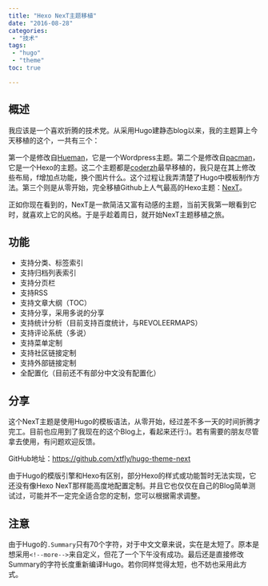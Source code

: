 ```yaml
---
title: "Hexo NexT主题移植"
date: "2016-08-28"
categories:
 - "技术"
tags:
 - "hugo"
 - "theme"
toc: true

---
```


## 概述

我应该是一个喜欢折腾的技术党。从采用Hugo建静态blog以来，我的主题算上今天移植的这个，一共有三个：

第一个是修改自[Hueman](http://blog.coderzh.com/)，它是一个Wordpress主题。第二个是修改自[pacman](http://coderzh.github.io/hugo-pacman-theme/)，它是一个Hexo的主题。这二个主题都是[coderzh](http://blog.coderzh.com/)最早移植的，我只是在其上修改些布局，f增加点功能，换个图片什么。这个过程让我弄清楚了Hugo中模板制作方法。第三个则是从零开始，完全移植Github上人气最高的Hexo主题：[NexT](https://github.com/iissnan/hexo-theme-next/)。

正如你现在看到的，NexT是一款简洁又富有动感的主题，当前天我第一眼看到它时，就喜欢上它的风格。于是乎趁着周日，就开始NexT主题移植之旅。

## 功能

 - 支持分类、标签索引
 - 支持归档列表索引
 - 支持分页栏
 - 支持RSS
 - 支持文章大纲（TOC）
 - 支持分享，采用多说的分享
 - 支持统计分析（目前支持百度统计，与REVOLEERMAPS）
 - 支持评论系统（多说）
 - 支持菜单定制
 - 支持社区链接定制
 - 支持外部链接定制
 - 全配置化（目前还不有部分中文没有配置化）

## 分享

这个NexT主题是使用Hugo的模板语法，从零开始，经过差不多一天的时间折腾才完工。目前也应用到了我现在的这个Blog上，看起来还行:)。若有需要的朋友尽管拿去使用，有问题欢迎反馈。

GitHub地址：https://github.com/xtfly/hugo-theme-next

由于Hugo的模版引擎和Hexo有区别，部分Hexo的样式或功能暂时无法实现，它还没有像Hexo NexT那样能高度地配置定制。并且它也仅仅在自己的Blog简单测试过，可能并不一定完全适合您的定制，您可以根据需求调整。

## 注意

由于Hugo的`.Summary`只有70个字符，对于中文文章来说，实在是太短了。原本是想采用`<!--more-->`来自定义，但花了一个下午没有成功。最后还是直接修改Summary的字符长度重新编译Hugo。若你同样觉得太短，也不妨也采用此方式。


